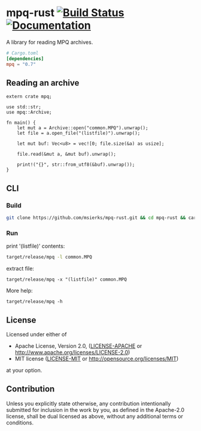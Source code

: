 # mpq-rust [![Build Status](https://travis-ci.org/msierks/mpq-rust.svg?branch=master)](https://travis-ci.org/msierks/mpq-rust) [![Documentation](https://docs.rs/mpq/badge.svg)](https://docs.rs/mpq)

A library for reading MPQ archives.

```toml
# Cargo.toml
[dependencies]
mpq = "0.7"
```

## Reading an archive

```rust,no_run
extern crate mpq;

use std::str;
use mpq::Archive;

fn main() {
    let mut a = Archive::open("common.MPQ").unwrap();
    let file = a.open_file("(listfile)").unwrap();

    let mut buf: Vec<u8> = vec![0; file.size(&a) as usize];

    file.read(&mut a, &mut buf).unwrap();

    print!("{}", str::from_utf8(&buf).unwrap());
}
```

## CLI

### Build

```sh
git clone https://github.com/msierks/mpq-rust.git && cd mpq-rust && cargo build --release
```

### Run

print '(listfile)' contents:
```sh
target/release/mpq -l common.MPQ
```

extract file:
```
target/release/mpq -x "(listfile)" common.MPQ
```

More help:
```
target/release/mpq -h
```

## License

Licensed under either of

 * Apache License, Version 2.0, ([LICENSE-APACHE](LICENSE-APACHE) or http://www.apache.org/licenses/LICENSE-2.0)
 * MIT license ([LICENSE-MIT](LICENSE-MIT) or http://opensource.org/licenses/MIT)

at your option.

## Contribution

Unless you explicitly state otherwise, any contribution intentionally submitted for inclusion in the work by you, as defined in the Apache-2.0 license, shall be dual licensed as above, without any 
additional terms or conditions.
